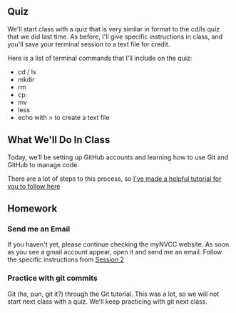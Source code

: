 ## Quiz

We'll start class with a quiz that is very similar in format to the cd/ls quiz that we did last time. As before, I'll give specific instructions in class, and you'll save your terminal session to a text file for credit.

Here is a list of terminal commands that I'll include on the quiz:
- cd / ls
- mkdir
- rm
- cp
- mv
- less
- echo with > to create a text file

## What We'll Do In Class

Today, we’ll be setting up GitHub accounts and learning how to use Git and GitHub to manage code. 

There are a lot of steps to this process, so [I've made a helpful tutorial for you to follow here](../../../resources/git_on_github/index.html)


## Homework

### Send me an Email
If you haven't yet, please continue checking the myNVCC website. As soon as you see a gmail account appear, open it and send me an email. Follow the specific instructions from [Session 2](./session.html?num=02)

### Practice with git commits

Git (ha, pun, git it?) through the Git tutorial. This was a lot, so we will not start next class with a quiz. We'll keep practicing with git next class.
